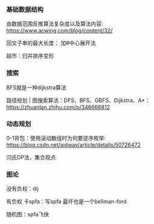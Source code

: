 ### 基础数据结构

由数据范围反推算法复杂度以及算法内容: https://www.acwing.com/blog/content/32/

回文子串的最大长度： 加#中心展开法

超市：归并排序变形

### 搜索

BFS就是一种dijkstra算法

路径规划 | 图搜索算法：DFS、BFS、GBFS、Dijkstra、A*： https://zhuanlan.zhihu.com/p/346666812


### 动态规划

0-1背包：使用滚动数组时为何要逆序枚举: https://blog.csdn.net/aidway/article/details/50726472

闫氏DP法，集合观点

### 图论

没有负权：dij

有负权 卡spfa：写spfa 最坏也是一个bellman-ford

随机图：spfa飞快


